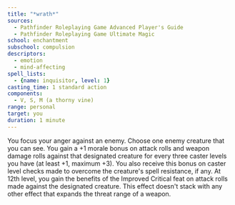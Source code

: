 ```yaml
---
title: "*wrath*"
sources:
  - Pathfinder Roleplaying Game Advanced Player's Guide
  - Pathfinder Roleplaying Game Ultimate Magic
school: enchantment
subschool: compulsion
descriptors:
  - emotion
  - mind-affecting
spell_lists:
  - {name: inquisitor, level: 1}
casting_time: 1 standard action
components:
  - V, S, M (a thorny vine)
range: personal
target: you
duration: 1 minute
---
```


You focus your anger against an enemy. Choose one enemy creature that you can see. You gain a +1 morale bonus on attack rolls and weapon damage rolls against that designated creature for every three caster levels you have (at least +1, maximum +3). You also receive this bonus on caster level checks made to overcome the creature's spell resistance, if any. At 12th level, you gain the benefits of the Improved Critical feat on attack rolls made against the designated creature. This effect doesn't stack with any other effect that expands the threat range of a weapon.

